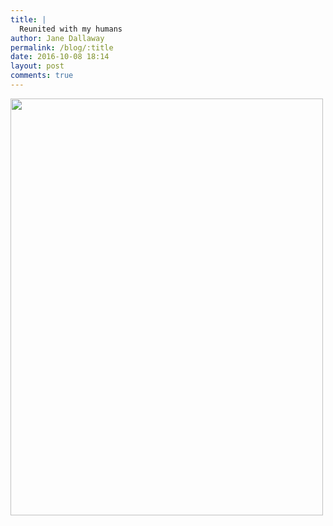 ```yaml
---
title: |
  Reunited with my humans
author: Jane Dallaway
permalink: /blog/:title
date: 2016-10-08 18:14
layout: post
comments: true
---
```


<div>
        <a href="//static.skitters.dallaway.com/2016-10-08-reunited-with-my-humans-fullsize-IMG_3755.JPG">
          <img src="//static.skitters.dallaway.com/2016-10-08-reunited-with-my-humans-thumb-IMG_3755.JPG" width="500" height="667"/>
        </a>
      </div>



  

      
